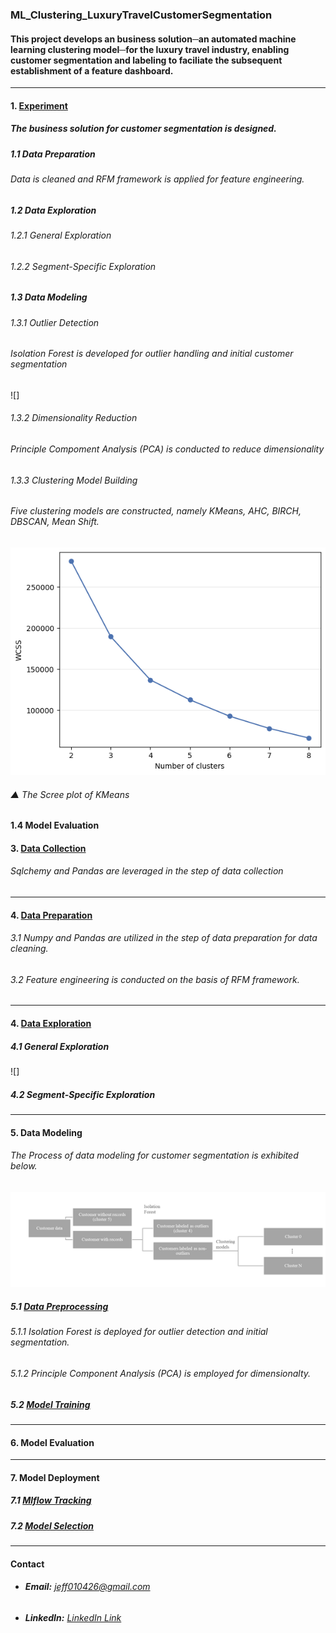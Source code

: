 ### **ML_Clustering_LuxuryTravelCustomerSegmentation**
#### This project develops an business solution─an automated machine learning clustering model─for the luxury travel industry, enabling customer segmentation and labeling to faciliate the subsequent establishment of a feature dashboard.

---
#### 1. [Experiment](Code/experiment.ipynb)
##### The business solution for customer segmentation is designed.
##### 1.1 Data Preparation
###### Data is cleaned and RFM framework is applied for feature engineering.
##### 1.2 Data Exploration
###### 1.2.1 General Exploration
###### 1.2.2 Segment-Specific Exploration
##### 1.3 Data Modeling
###### 1.3.1 Outlier Detection
###### Isolation Forest is developed for outlier handling and initial customer segmentation
![]
###### 1.3.2 Dimensionality Reduction
###### Principle Compoment Analysis (PCA) is conducted to reduce dimensionality
###### 1.3.3 Clustering Model Building
###### Five clustering models are constructed, namely KMeans, AHC, BIRCH, DBSCAN, Mean Shift.
![](Image/Screeplot_KMeans.png)
###### ▲ The Scree plot of KMeans
#### 1.4 Model Evaluation

#### 3. [Data Collection](Code/data_collection.py)
###### Sqlchemy and Pandas are leveraged in the step of data collection

---
#### 4. [Data Preparation](Code/data_preparation.py)
###### 3.1 Numpy and Pandas are utilized in the step of data preparation for data cleaning.
###### 3.2 Feature engineering is conducted on the basis of RFM framework.

---
#### 4. [Data Exploration](Code/data_exploration.py)
##### 4.1 General Exploration
![]

##### 4.2 Segment-Specific Exploration

---
#### 5. Data Modeling
###### The Process of data modeling for customer segmentation is exhibited below.
![](Image/CustomerSegmentation_Workflow.png)

##### 5.1 [Data Preprocessing](Code/data_preprocessing.py)
###### 5.1.1 Isolation Forest is deployed for outlier detection and initial segmentation.
###### 5.1.2 Principle Component Analysis (PCA) is employed for dimensionalty.

##### 5.2 [Model Training](Code/model_training.py)

---
#### 6. Model Evaluation

---
#### 7. Model Deployment

##### 7.1 [Mlflow Tracking](Code/mlflow_tracking.py)
##### 7.2 [Model Selection](Code/model_selection.py)

---
#### **Contact**
- ###### **Email:** jeff010426@gmail.com
- ###### **LinkedIn:** [LinkedIn Link](https://www.linkedin.com/in/chih-peng-javen-li-7b35561b9/)
